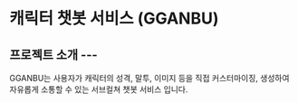 # 캐릭터 챗봇 서비스 (GGANBU)
## 프로젝트 소개 ---
GGANBU는 사용자가 캐릭터의 성격, 말투, 이미지 등을 직접 커스터마이징, 생성하여 자유롭게 소통할 수 있는 서브컬쳐 챗봇 서비스 입니다.
